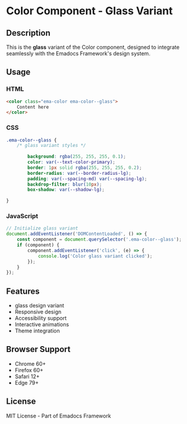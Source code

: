 # Color Component - Glass Variant

## Description
This is the **glass** variant of the Color component, designed to integrate seamlessly with the Emadocs Framework's design system.

## Usage

### HTML
```html
<color class="ema-color ema-color--glass">
    Content here
</color>
```

### CSS
```css
.ema-color--glass {
    /* glass variant styles */
    
        background: rgba(255, 255, 255, 0.1);
        color: var(--text-color-primary);
        border: 1px solid rgba(255, 255, 255, 0.2);
        border-radius: var(--border-radius-lg);
        padding: var(--spacing-md) var(--spacing-lg);
        backdrop-filter: blur(10px);
        box-shadow: var(--shadow-lg);
    
}
```

### JavaScript
```javascript
// Initialize glass variant
document.addEventListener('DOMContentLoaded', () => {
    const component = document.querySelector('.ema-color--glass');
    if (component) {
        component.addEventListener('click', (e) => {
            console.log('Color glass variant clicked');
        });
    }
});
```

## Features
- glass design variant
- Responsive design
- Accessibility support
- Interactive animations
- Theme integration

## Browser Support
- Chrome 60+
- Firefox 60+
- Safari 12+
- Edge 79+

## License
MIT License - Part of Emadocs Framework
